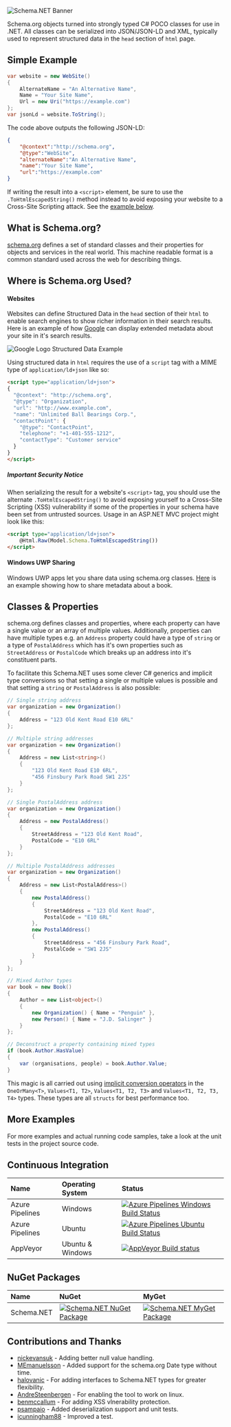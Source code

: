 ![Schema.NET Banner](https://raw.githubusercontent.com/RehanSaeed/Schema.NET/master/Images/Banner.png)

Schema.org objects turned into strongly typed C# POCO classes for use in .NET. All classes can be serialized into JSON/JSON-LD and XML, typically used to represent structured data in the `head` section of `html` page.

## Simple Example

```C#
var website = new WebSite()
{
    AlternateName = "An Alternative Name",
    Name = "Your Site Name",
    Url = new Uri("https://example.com")
};
var jsonLd = website.ToString();
```

The code above outputs the following JSON-LD:

```JSON
{
    "@context":"http://schema.org",
    "@type":"WebSite",
    "alternateName":"An Alternative Name",
    "name":"Your Site Name",
    "url":"https://example.com"
}
```

If writing the result into a `<script>` element, be sure to use the `.ToHtmlEscapedString()` method instead to avoid exposing your website to a Cross-Site Scripting attack. See the [example below](#important-security-notice).

## What is Schema.org?

[schema.org](https://schema.org) defines a set of standard classes and their properties for objects and services in the real world. This machine readable format is a common standard used across the web for describing things.

## Where is Schema.org Used?

#### Websites

Websites can define Structured Data in the `head` section of their `html` to enable search engines to show richer information in their search results. Here is an example of how [Google](https://developers.google.com/search/docs/guides/intro-structured-data) can display extended metadata about your site in it's search results.

![Google Logo Structured Data Example](https://raw.githubusercontent.com/RehanSaeed/Schema.NET/master/Images/Google%20Logo%20Structured%20Data%20Example.png)

Using structured data in `html` requires the use of a `script` tag with a MIME type of `application/ld+json` like so:

```HTML
<script type="application/ld+json">
{
  "@context": "http://schema.org",
  "@type": "Organization",
  "url": "http://www.example.com",
  "name": "Unlimited Ball Bearings Corp.",
  "contactPoint": {
    "@type": "ContactPoint",
    "telephone": "+1-401-555-1212",
    "contactType": "Customer service"
  }
}
</script>
```

##### Important Security Notice
When serializing the result for a website's `<script>` tag, you should use the alternate `.ToHtmlEscapedString()` to avoid exposing yourself to a Cross-Site Scripting (XSS) vulnerability if some of the properties in your schema have been set from untrusted sources.
Usage in an ASP.NET MVC project might look like this:

```HTML
<script type="application/ld+json">
    @Html.Raw(Model.Schema.ToHtmlEscapedString())
</script>
```
 

#### Windows UWP Sharing

Windows UWP apps let you share data using schema.org classes. [Here](https://docs.microsoft.com/en-us/uwp/schemas/appxpackage/appxmanifestschema/element-sharetarget) is an example showing how to share metadata about a book.

## Classes & Properties

schema.org defines classes and properties, where each property can have a single value or an array of multiple values. Additionally, properties can have multiple types e.g. an `Address` property could have a type of `string` or a type of `PostalAddress` which has it's own properties such as `StreetAddress` or `PostalCode` which breaks up an address into it's constituent parts.

To facilitate this Schema.NET uses some clever C# generics and implicit type conversions so that setting a single or multiple values is possible and that setting a `string` or `PostalAddress` is also possible:

```C#
// Single string address
var organization = new Organization()
{
    Address = "123 Old Kent Road E10 6RL"
};

// Multiple string addresses
var organization = new Organization()
{
    Address = new List<string>()
    { 
        "123 Old Kent Road E10 6RL",
        "456 Finsbury Park Road SW1 2JS"
    }
};

// Single PostalAddress address
var organization = new Organization()
{
    Address = new PostalAddress()
    {
        StreetAddress = "123 Old Kent Road",
        PostalCode = "E10 6RL"
    }
};

// Multiple PostalAddress addresses
var organization = new Organization()
{
    Address = new List<PostalAddress>()
    {
        new PostalAddress()
        {
            StreetAddress = "123 Old Kent Road",
            PostalCode = "E10 6RL"
        },
        new PostalAddress()
        {
            StreetAddress = "456 Finsbury Park Road",
            PostalCode = "SW1 2JS"
        }
    }
};

// Mixed Author types
var book = new Book()
{
    Author = new List<object>()
    {
        new Organization() { Name = "Penguin" },
        new Person() { Name = "J.D. Salinger" }
    }
};

// Deconstruct a property containing mixed types
if (book.Author.HasValue)
{
    var (organisations, people) = book.Author.Value;
}
```

This magic is all carried out using [implicit conversion operators](https://docs.microsoft.com/en-us/dotnet/csharp/language-reference/keywords/implicit) in the `OneOrMany<T>`, `Values<T1, T2>`, `Values<T1, T2, T3>` and `Values<T1, T2, T3, T4>` types. These types are all `structs` for best performance too.

## More Examples

For more examples and actual running code samples, take a look at the unit tests in the project source code.

## Continuous Integration

| Name            | Operating System | Status |
| :---            | :---             | :---   |
| Azure Pipelines | Windows          | [![Azure Pipelines Windows Build Status](https://dev.azure.com/schema-net/Schema.NET/_apis/build/status/Schema.NET?branchName=master&jobName=Windows)](https://dev.azure.com/schema-net/Schema.NET/_build/latest?definitionId=1&branchName=master) |
| Azure Pipelines | Ubuntu           | [![Azure Pipelines Ubuntu Build Status](https://dev.azure.com/schema-net/Schema.NET/_apis/build/status/Schema.NET?branchName=master&jobName=Ubuntu)](https://dev.azure.com/schema-net/Schema.NET/_build/latest?definitionId=1&branchName=master) |
| AppVeyor        | Ubuntu & Windows | [![AppVeyor Build status](https://ci.appveyor.com/api/projects/status/djxrpkw8ckyf24c1?svg=true)](https://ci.appveyor.com/project/RehanSaeed/schema-net) |

## NuGet Packages

| Name | NuGet | MyGet |
| :--- | :---  | :---  |
| Schema.NET | [![Schema.NET NuGet Package](https://img.shields.io/nuget/v/Schema.NET.svg)](https://www.nuget.org/packages/Schema.NET) | [![Schema.NET MyGet Package](https://img.shields.io/myget/schema-net/v/Schema.Net.svg)](http://myget.org/gallery/schema-net) |

## Contributions and Thanks

- [nickevansuk](https://github.com/nickevansuk) - Adding better null value handling.
- [MEmanuelsson](https://github.com/MEmanuelsson) - Added support for the schema.org Date type without time.
- [halovanic](https://github.com/halovanic) - For adding interfaces to Schema.NET types for greater flexibility.
- [AndreSteenbergen](https://github.com/AndreSteenbergen) - For enabling the tool to work on linux.
- [benmccallum](https://github.com/benmccallum) - For adding XSS vlnerability protection.
- [psampaio](https://github.com/psampaio) - Added deserialization support and unit tests.
- [icunningham88](https://github.com/icunningham88) - Improved a test.
